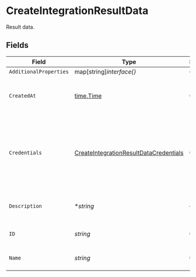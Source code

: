 # CreateIntegrationResultData

Result data.


## Fields

| Field                                                                                                   | Type                                                                                                    | Required                                                                                                | Description                                                                                             | Example                                                                                                 |
| ------------------------------------------------------------------------------------------------------- | ------------------------------------------------------------------------------------------------------- | ------------------------------------------------------------------------------------------------------- | ------------------------------------------------------------------------------------------------------- | ------------------------------------------------------------------------------------------------------- |
| `AdditionalProperties`                                                                                  | map[string]*interface{}*                                                                                | :heavy_minus_sign:                                                                                      | N/A                                                                                                     |                                                                                                         |
| `CreatedAt`                                                                                             | [time.Time](https://pkg.go.dev/time#Time)                                                               | :heavy_check_mark:                                                                                      | The time the integration was created.                                                                   | 2021-01-20T11:19:53.175Z                                                                                |
| `Credentials`                                                                                           | [CreateIntegrationResultDataCredentials](../../models/shared/createintegrationresultdatacredentials.md) | :heavy_check_mark:                                                                                      | Cloud provider credential input, required fields dependent on which provider is chosen.                 |                                                                                                         |
| `Description`                                                                                           | **string*                                                                                               | :heavy_minus_sign:                                                                                      | A short description of the integration.                                                                 | The integration description                                                                             |
| `ID`                                                                                                    | *string*                                                                                                | :heavy_check_mark:                                                                                      | Identifier for the integration.                                                                         | gcp-integration                                                                                         |
| `Name`                                                                                                  | *string*                                                                                                | :heavy_check_mark:                                                                                      | The name of the integration.                                                                            | GCP integration                                                                                         |